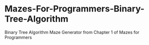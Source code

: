 # Mazes-For-Programmers-Binary-Tree-Algorithm
Binary Tree Algorithm Maze Generator from Chapter 1 of Mazes for Programmers
